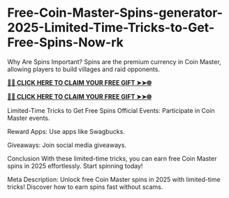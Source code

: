 # Free-Coin-Master-Spins-generator-2025-Limited-Time-Tricks-to-Get-Free-Spins-Now-rk
Why Are Spins Important?
Spins are the premium currency in Coin Master, allowing players to build villages and raid opponents.

**[🌟✨ CLICK HERE TO CLAIM YOUR FREE GIFT ➤➤🌐](https://progiftzone.com/Coin%20Master/)**

**[🌟✨ CLICK HERE TO CLAIM YOUR FREE GIFT ➤➤🌐](https://progiftzone.com/Coin%20Master/)**

Limited-Time Tricks to Get Free Spins
Official Events: Participate in Coin Master events.

Reward Apps: Use apps like Swagbucks.

Giveaways: Join social media giveaways.

Conclusion
With these limited-time tricks, you can earn free Coin Master spins in 2025 effortlessly. Start spinning today!

Meta Description:
Unlock free Coin Master spins in 2025 with limited-time tricks! Discover how to earn spins fast without scams.
